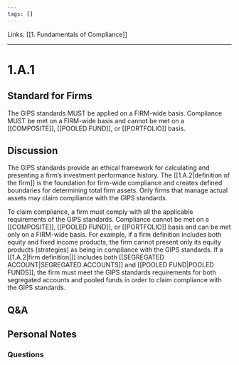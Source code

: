 ```yaml
---
tags: []
---
```

Links: [[1. Fundamentals of Compliance]]
___
# 1.A.1
## Standard for Firms
The GIPS standards MUST be applied on a FIRM-wide basis. Compliance MUST be met on a FIRM-wide basis and cannot be met on a [[COMPOSITE]], [[POOLED FUND]], or [[PORTFOLIO]] basis.
## Discussion
The GIPS standards provide an ethical framework for calculating and presenting a firm’s investment performance history. The [[1.A.2|definition of the firm]] is the foundation for firm-wide compliance and creates defined boundaries for determining total firm assets. Only firms that manage actual assets may claim compliance with the GIPS standards.

To claim compliance, a firm must comply with all the applicable requirements of the GIPS standards. Compliance cannot be met on a [[COMPOSITE]], [[POOLED FUND]], or [[PORTFOLIO]] basis and can be met only on a FIRM-wide basis. For example, if a firm definition includes both equity and fixed income products, the firm cannot present only its equity products (strategies) as being in compliance with the GIPS standards. If a [[1.A.2|firm definition|]] includes both [[SEGREGATED ACCOUNT|SEGREGATED ACCOUNTS]] and [[POOLED FUND|POOLED FUNDS]], the firm must meet the GIPS standards requirements for both segregated accounts and pooled funds in order to claim compliance with the GIPS standards.
## Q&A

## Personal Notes

### Questions